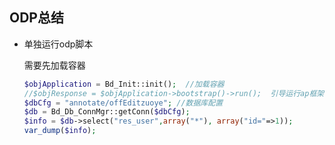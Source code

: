 ## ODP总结

* 单独运行odp脚本

  需要先加载容器

  ~~~php
  $objApplication = Bd_Init::init();  //加载容器
  //$objResponse = $objApplication->bootstrap()->run();  引导运行ap框架
  $dbCfg = "annotate/offEditzuoye"; //数据库配置
  $db = Bd_Db_ConnMgr::getConn($dbCfg);
  $info = $db->select("res_user",array("*"), array("id="=>1));
  var_dump($info);
  ~~~

  